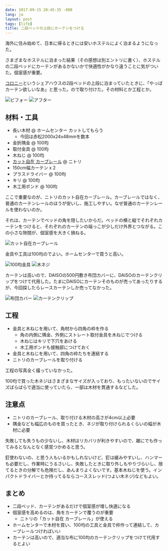 ```yaml
---
date: 2017-09-15 20:45:35 -800
lang: ja
layout: post
tags: [life]
title: 二段ベッドの上段にカーテンをつける
---
```

海外に住み始めて、日本に帰るときには安いホステルによく泊まるようになった。

さまざまなホステルに泊まった結果（その感想は別エントリに書く）、ホステルの二段ベッドにカーテンがあるかないかで快適性がかなり違うことに気がついた。個室感が重要。

[コロニー](http://hirausan.hateblo.jp/entry/2017/06/11/175126)というシェアハウスの2段ベッドの上段に泊まっていたときに、「やっぱカーテン欲しいなあ」と思った。ので取り付けた。その材料とか工程とか。

![ビフォー](/assets/images/entry/2017-09-15/before.jpg)
![アフター](/assets/images/entry/2017-09-15/after.jpg)

## 材料・工具

- 長い木材 @ ホームセンター カットしてもらう
    - 今回は赤松2000x24x48mmを数本
- 金折隅金 @ 100均
- 取付金具 @ 100均
- 木ねじ @ 100均
- [カット自在 カーブレール](https://www.nitori-net.jp/store/ja/ec/7450705s?ptr=item) @ ニトリ
- 150cm幅カーテン x 2
- プラスドライバー @ 100均
- キリ @ 100均
- 木工用ボンド @ 100均

ここで重要なのが、ニトリのカット自在カーブレール。カーブレールではなく、普通のカーテンレールのほうが安いし、施工しやすい。なぜ普通のカーテンレールを使わないのか。

それは、カーテンでベッドの角を隠したいからだ。ベッドの横と縦でそれぞれカーテンをつけると、それぞれのカーテンの端っこが少しだけ外界とつながる。この小さな隙間が、個室感を大きく損ねる。

![カット自在カーブレール](/assets/images/entry/2017-09-15/nitori.jpg)

金具や工具は100均のでよい。ホームセンターで買うと高い。

![100均金具](/assets/images/entry/2017-09-15/kanagu.jpg)
![木ネジ](/assets/images/entry/2017-09-15/screw.jpg)

カーテンは高いので、DAISOの500円敷き布団カバーに、DAISOのカーテンクリップをつけて代用した。たまにDAISOにカーテンそのものが売ってあったりするが、今回探したらレースカーテンしか売ってなかった。

![布団カバー](/assets/images/entry/2017-09-15/cover.jpg)
![カーテンクリップ](/assets/images/entry/2017-09-15/clip.jpg)

## 工程

- 金具と木ねじを用いて、角材から四角の枠を作る
    - 角の内側に隅金、外側にストレート取付金具を木ねじでつける
    - 木ねじはキリで下穴をあける
    - 木工用ボンドも接触部につけておく
- 金具と木ねじを用いて、四角の枠たちを連結する
- ニトリのカーブレールを取り付ける

工程の写真全く撮っていなかった。

100均で買った木ネジはさまざまなサイズが入っており、もったいないのでサイズばらばらで適当に使っていたら、一部は木材を貫通するなどした。

## 注意点

- ニトリのカーブレール、取り付ける木材の高さが4cm以上必要
- 隅金なども幅広のものを買ったとき、ネジが取り付けられるくらいの幅が木材に必要

失敗しても失うもの少ないし、木材はリカバリが利きやすいので、雑にでも作ってみるとなんとなく感覚つかめると思う。

釘使わないの、と思う人もいるかもしれないけど、釘は緩みやすいし、ハンマーも必要だし、作業時にうるさいし、失敗したときに取り外しもやりづらいし、捨てるときの分解でも危険だし、あんまりよくないです。基本木ねじを使う。インパクトドライバーとか持ってるならコーススレッド(つよい木ネジ)などもよい。

## まとめ

- 二段ベッド、カーテンがあるだけで個室感が増し快適になる
- 個室感を高めるのは、角をカーテンで覆うのが重要
    - ニトリの「カット自在 カーブレール」が使える
- ホームセンターで木材を買い、100均の工具と金具で枠作って連結して、カーブレールつければいい
- カーテンは高いので、適当な布に100均のカーテンクリップをつけて代用するとよい
